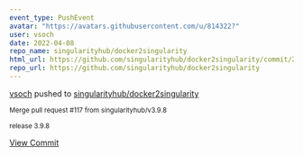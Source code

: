 ```yaml
---
event_type: PushEvent
avatar: "https://avatars.githubusercontent.com/u/814322?"
user: vsoch
date: 2022-04-08
repo_name: singularityhub/docker2singularity
html_url: https://github.com/singularityhub/docker2singularity/commit/2dac1772b4edc03fcc80809da8f905fe01407b95
repo_url: https://github.com/singularityhub/docker2singularity
---
```


<a href='https://github.com/vsoch' target='_blank'>vsoch</a> pushed to <a href='https://github.com/singularityhub/docker2singularity' target='_blank'>singularityhub/docker2singularity</a>

<small>Merge pull request #117 from singularityhub/v3.9.8

release 3.9.8</small>

<a href='https://github.com/singularityhub/docker2singularity/commit/2dac1772b4edc03fcc80809da8f905fe01407b95' target='_blank'>View Commit</a>